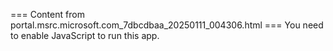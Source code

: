 === Content from portal.msrc.microsoft.com_7dbcdbaa_20250111_004306.html ===
You need to enable JavaScript to run this app.
